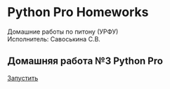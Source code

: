 # Python Pro Homeworks
Домашние работы по питону (УРФУ)  
Исполнитель: Савоськина С.В.

## Домашняя работа №3 Python Pro

[Запустить](https://drive.google.com/file/d/1-EFIRVNRLN_gsgXCLZ-xS4XMsTN4sB02/view?usp=sharing)
